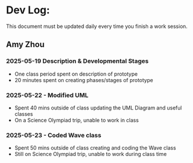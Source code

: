 # Dev Log:

This document must be updated daily every time you finish a work session.

## Amy Zhou

### 2025-05-19 Description & Developmental Stages 
- One class period spent on description of prototype
- 20 minutes spent on creating phases/stages of prototype

### 2025-05-22 - Modified UML
- Spent 40 mins outside of class updating the UML Diagram and useful classes
- On a Science Olympiad trip, unable to work in class

### 2025-05-23 - Coded Wave class
- Spent 50 mins outside of class creating and coding the Wave class
- Still on Science Olympiad trip, unable to work during class time
